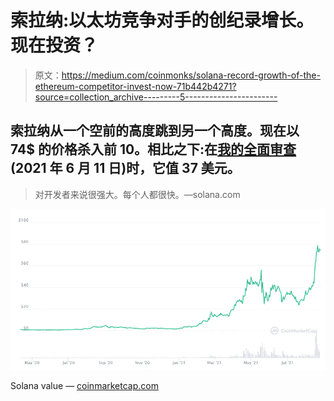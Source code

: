 # 索拉纳:以太坊竞争对手的创纪录增长。现在投资？

> 原文：<https://medium.com/coinmonks/solana-record-growth-of-the-ethereum-competitor-invest-now-71b442b4271?source=collection_archive---------5----------------------->

## 索拉纳从一个空前的高度跳到另一个高度。现在以 74$ 的价格杀入前 10。相比之下:在[我的全面审查](/coinmonks/solana-sol-the-better-and-greener-bitcoin-ethereum-competitor-9a61bebec900)(2021 年 6 月 11 日)时，它值 37 美元。

> 对开发者来说很强大。每个人都很快。—solana.com

![](img/9e55f14d96b2ed8b12b509f904c49898.png)

Solana value — [coinmarketcap.com](https://coinmarketcap.com/currencies/solana/)